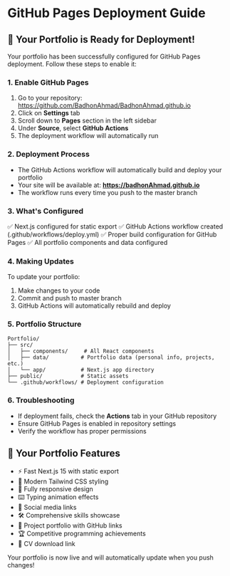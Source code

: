 # GitHub Pages Deployment Guide

## 🚀 Your Portfolio is Ready for Deployment!

Your portfolio has been successfully configured for GitHub Pages deployment. Follow these steps to enable it:

### 1. Enable GitHub Pages
1. Go to your repository: https://github.com/BadhonAhmad/BadhonAhmad.github.io
2. Click on **Settings** tab
3. Scroll down to **Pages** section in the left sidebar
4. Under **Source**, select **GitHub Actions**
5. The deployment workflow will automatically run

### 2. Deployment Process
- The GitHub Actions workflow will automatically build and deploy your portfolio
- Your site will be available at: **https://badhonAhmad.github.io**
- The workflow runs every time you push to the master branch

### 3. What's Configured
✅ Next.js configured for static export
✅ GitHub Actions workflow created (.github/workflows/deploy.yml)
✅ Proper build configuration for GitHub Pages
✅ All portfolio components and data configured

### 4. Making Updates
To update your portfolio:
1. Make changes to your code
2. Commit and push to master branch
3. GitHub Actions will automatically rebuild and deploy

### 5. Portfolio Structure
```
Portfolio/
├── src/
│   ├── components/     # All React components
│   ├── data/          # Portfolio data (personal info, projects, etc.)
│   └── app/           # Next.js app directory
├── public/            # Static assets
└── .github/workflows/ # Deployment configuration
```

### 6. Troubleshooting
- If deployment fails, check the **Actions** tab in your GitHub repository
- Ensure GitHub Pages is enabled in repository settings
- Verify the workflow has proper permissions

## 🎉 Your Portfolio Features
- ⚡ Fast Next.js 15 with static export
- 🎨 Modern Tailwind CSS styling
- 📱 Fully responsive design
- ⌨️ Typing animation effects
- 🔗 Social media links
- 🛠️ Comprehensive skills showcase
- 💼 Project portfolio with GitHub links
- 🏆 Competitive programming achievements
- 📄 CV download link

Your portfolio is now live and will automatically update when you push changes!

